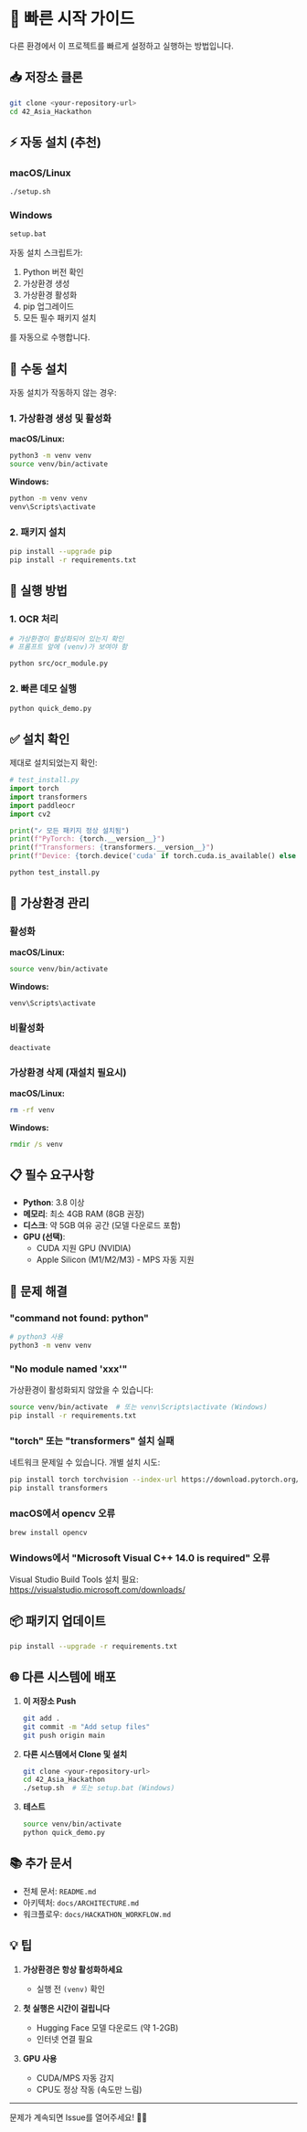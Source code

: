 # 🚀 빠른 시작 가이드

다른 환경에서 이 프로젝트를 빠르게 설정하고 실행하는 방법입니다.

## 📥 저장소 클론

```bash
git clone <your-repository-url>
cd 42_Asia_Hackathon
```

## ⚡ 자동 설치 (추천)

### macOS/Linux

```bash
./setup.sh
```

### Windows

```cmd
setup.bat
```

자동 설치 스크립트가:
1. Python 버전 확인
2. 가상환경 생성
3. 가상환경 활성화
4. pip 업그레이드
5. 모든 필수 패키지 설치

를 자동으로 수행합니다.

## 🔧 수동 설치

자동 설치가 작동하지 않는 경우:

### 1. 가상환경 생성 및 활성화

**macOS/Linux:**
```bash
python3 -m venv venv
source venv/bin/activate
```

**Windows:**
```cmd
python -m venv venv
venv\Scripts\activate
```

### 2. 패키지 설치

```bash
pip install --upgrade pip
pip install -r requirements.txt
```

## 🎯 실행 방법

### 1. OCR 처리

```bash
# 가상환경이 활성화되어 있는지 확인
# 프롬프트 앞에 (venv)가 보여야 함

python src/ocr_module.py
```

### 2. 빠른 데모 실행

```bash
python quick_demo.py
```

## ✅ 설치 확인

제대로 설치되었는지 확인:

```python
# test_install.py
import torch
import transformers
import paddleocr
import cv2

print("✓ 모든 패키지 정상 설치됨")
print(f"PyTorch: {torch.__version__}")
print(f"Transformers: {transformers.__version__}")
print(f"Device: {torch.device('cuda' if torch.cuda.is_available() else 'mps' if torch.backends.mps.is_available() else 'cpu')}")
```

```bash
python test_install.py
```

## 🔄 가상환경 관리

### 활성화

**macOS/Linux:**
```bash
source venv/bin/activate
```

**Windows:**
```cmd
venv\Scripts\activate
```

### 비활성화

```bash
deactivate
```

### 가상환경 삭제 (재설치 필요시)

**macOS/Linux:**
```bash
rm -rf venv
```

**Windows:**
```cmd
rmdir /s venv
```

## 📋 필수 요구사항

- **Python**: 3.8 이상
- **메모리**: 최소 4GB RAM (8GB 권장)
- **디스크**: 약 5GB 여유 공간 (모델 다운로드 포함)
- **GPU (선택)**: 
  - CUDA 지원 GPU (NVIDIA)
  - Apple Silicon (M1/M2/M3) - MPS 자동 지원

## 🐛 문제 해결

### "command not found: python"

```bash
# python3 사용
python3 -m venv venv
```

### "No module named 'xxx'"

가상환경이 활성화되지 않았을 수 있습니다:
```bash
source venv/bin/activate  # 또는 venv\Scripts\activate (Windows)
pip install -r requirements.txt
```

### "torch" 또는 "transformers" 설치 실패

네트워크 문제일 수 있습니다. 개별 설치 시도:
```bash
pip install torch torchvision --index-url https://download.pytorch.org/whl/cpu
pip install transformers
```

### macOS에서 opencv 오류

```bash
brew install opencv
```

### Windows에서 "Microsoft Visual C++ 14.0 is required" 오류

Visual Studio Build Tools 설치 필요:
https://visualstudio.microsoft.com/downloads/

## 📦 패키지 업데이트

```bash
pip install --upgrade -r requirements.txt
```

## 🌐 다른 시스템에 배포

1. **이 저장소 Push**
   ```bash
   git add .
   git commit -m "Add setup files"
   git push origin main
   ```

2. **다른 시스템에서 Clone 및 설치**
   ```bash
   git clone <your-repository-url>
   cd 42_Asia_Hackathon
   ./setup.sh  # 또는 setup.bat (Windows)
   ```

3. **테스트**
   ```bash
   source venv/bin/activate
   python quick_demo.py
   ```

## 📚 추가 문서

- 전체 문서: `README.md`
- 아키텍처: `docs/ARCHITECTURE.md`
- 워크플로우: `docs/HACKATHON_WORKFLOW.md`

## 💡 팁

1. **가상환경은 항상 활성화하세요**
   - 실행 전 `(venv)` 확인

2. **첫 실행은 시간이 걸립니다**
   - Hugging Face 모델 다운로드 (약 1-2GB)
   - 인터넷 연결 필요

3. **GPU 사용**
   - CUDA/MPS 자동 감지
   - CPU도 정상 작동 (속도만 느림)

---

문제가 계속되면 Issue를 열어주세요! 🙋‍♂️

